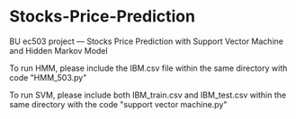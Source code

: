 # Stocks-Price-Prediction
BU ec503 project –– Stocks Price Prediction with Support Vector Machine and Hidden Markov Model


To run HMM, please include the IBM.csv file within the same directory with code "HMM_503.py"

To run SVM, please include both IBM_train.csv and IBM_test.csv within the same directory with the code "support vector machine.py"

